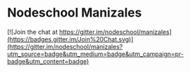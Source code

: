 # Nodeschool Manizales

[![Join the chat at https://gitter.im/nodeschool/manizales](https://badges.gitter.im/Join%20Chat.svg)](https://gitter.im/nodeschool/manizales?utm_source=badge&utm_medium=badge&utm_campaign=pr-badge&utm_content=badge)
